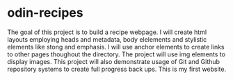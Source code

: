 # odin-recipes
The goal of this project is to build a recipe webpage.
I will create html layouts employing heads and metadata, body elelements and stylistic elements like stong and emphasis. I will use anchor elements to create links to other pages thoughout the directory. The project will use img elements to display images. This project will also demonstrate usage of Git and Github repository systems to create full progress back ups.
This is my first website.